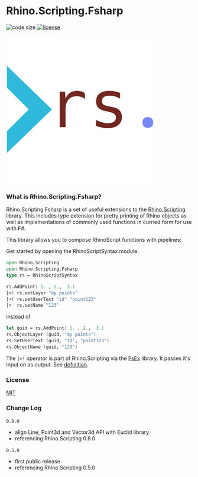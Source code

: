 # Rhino.Scripting.Fsharp

![code size](https://img.shields.io/github/languages/code-size/goswinr/Rhino.Scripting.Fsharp.svg)
[![license](https://img.shields.io/github/license/goswinr/Rhino.Scripting.Fsharp)](LICENSE)


![logo](https://raw.githubusercontent.com/goswinr/Rhino.Scripting.Fsharp/main/Doc/logo400.png)

### What is Rhino.Scripting.Fsharp?

Rhino.Scripting.Fsharp is a set of useful extensions to the [Rhino.Scripting](https://github.com/goswinr/Rhino.Scripting) library. This includes type extension for pretty printing of Rhino objects as well as implementations of commonly used functions in curried form for use with F#.

This library allows you to compose RhinoScript functions with pipelines:

Get started by opening the RhinoScriptSyntax module:

```fsharp
open Rhino.Scripting
open Rhino.Scripting.Fsharp
type rs = RhinoScriptSyntax
```

```fsharp
rs.AddPoint( 1. , 2.,  3.)
|>! rs.setLayer "my points"
|>! rs.setUserText "id" "point123"
|>  rs.setName "123"
```

instead of

```fsharp
let guid = rs.AddPoint( 1. , 2.,  3.)
rs.ObjectLayer (guid, "my points")
rs.SetUserText (guid, "id", "point123")
rs.ObjectName (guid, "123")
```

The `|>!` operator is part of Rhino.Scripting via the [FsEx](https://github.com/goswinr/FsEx) library.
It passes it's input on as output. See [definition](https://github.com/goswinr/FsEx/blob/dd993e737fa70878f8a10e5357e8331dd68857a6/Src/TopLevelFunctions.fs#L126).

### License
[MIT](https://raw.githubusercontent.com/goswinr/FsEx/main/LICENSE.txt)

### Change Log
`0.8.0`
- align Line, Point3d and Vector3d API with Euclid library
- referencing Rhino.Scripting 0.8.0

`0.5.0`

- first public release
- referencing Rhino.Scripting 0.5.0
